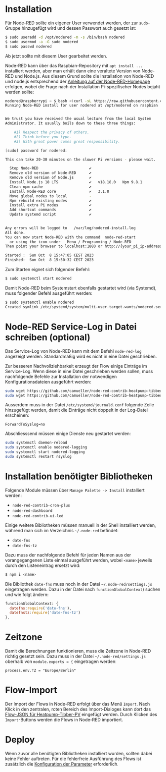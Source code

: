 # Installation
Für Node-RED sollte ein eigener User verwendet werden, der zur `sudo`-Gruppe hinzugefügt wird und dessen Passwort auch gesetzt ist:

```bash
$ sudo useradd -d /opt/nodered -m -s /bin/bash nodered
$ sudo usermod -a -G sudo nodered
$ sudo passwd nodered
```

Ab jetzt sollte mit diesem User gearbeitet werden.

Node-RED kann über das Raspbian-Repository mit `apt install ...` installiert werden, aber man erhält dann eine veraltete Version von Node-RED und Node.js. Aus diesem Grund sollte die Installation von Node-RED und node.js entsprechend der [Anleitung auf der Node-RED-Homepage](https://nodered.org/docs/getting-started/raspberrypi) erfolgen, wobei die Frage nach der Installation Pi-spezifischer Nodes bejaht werden sollte:

```bash
nodered@raspberrypi ~ $ bash <(curl -sL https://raw.githubusercontent.com/node-red/linux-installers/master/deb/update-nodejs-and-nodered)
Running Node-RED install for user nodered at /opt/nodered on raspbian


We trust you have received the usual lecture from the local System
Administrator. It usually boils down to these three things:

    #1) Respect the privacy of others.
    #2) Think before you type.
    #3) With great power comes great responsibility.

[sudo] password for nodered: 

This can take 20-30 minutes on the slower Pi versions - please wait.

  Stop Node-RED                       ✔
  Remove old version of Node-RED      ✔
  Remove old version of Node.js       ✔   
  Install Node.js 18 LTS              ✔   v18.18.0   Npm 9.8.1
  Clean npm cache                     ✔
  Install Node-RED core               ✔   3.1.0
  Move global nodes to local          -
  Npm rebuild existing nodes          ✔
  Install extra Pi nodes              ✔
  Add shortcut commands               ✔
  Update systemd script               ✔
                                      

Any errors will be logged to   /var/log/nodered-install.log
All done.
You can now start Node-RED with the command  node-red-start
  or using the icon under   Menu / Programming / Node-RED
Then point your browser to localhost:1880 or http://{your_pi_ip-address}:1880

Started :  Sun Oct  8 15:47:05 CEST 2023 
Finished:  Sun Oct  8 15:50:32 CEST 2023
```

Zum Starten eignet sich folgender Befehl:

```bash
$ sudo systemctl start nodered
```

Damit Node-RED beim Systemstart ebenfalls gestartet wird (via Systemd), muss folgender Befehl ausgeführt werden:

```bash
$ sudo systemctl enable nodered
Created symlink /etc/systemd/system/multi-user.target.wants/nodered.service → /lib/systemd/system/nodered.service.
```
# Node-RED Service-Log in Datei schreiben (optional)
Das Service-Log von Node-RED kann mit dem Befehl `node-red-log` angezeigt werden. Standardmäßig wird es nicht in eine Datei geschrieben.

Zur besseren Nachvollziehbarkeit erzeugt der Flow einige Einträge im Service-Log. Wenn diese in eine Datei geschrieben werden sollen, muss nachfolgende Befehle zur Installation der notwendigen Konfigurationsdateien ausgeführt werden:

```bash
sudo wget https://github.com/camueller/node-red-contrib-heatpump-tibber-pv/raw/master/nodered-logging.service -P /etc/systemd/system
sudo wget https://github.com/camueller/node-red-contrib-heatpump-tibber-pv/raw/master//nodered-logging.conf -P /etc/rsyslog.d
```

Ausserdem muss in der Datei `/etc/systemd/journald.conf` folgende Zeile hinzugefügt werden, damit die Einträge nicht doppelt in der Log-Datei erscheinen:
```
ForwardToSyslog=no
```
Abschliesssend müssen einige Dienste neu gestartet werden:
```bash
sudo systemctl daemon-reload
sudo systemctl enable nodered-logging
sudo systemctl start nodered-logging
sudo systemctl restart rsyslog
```

# Installation benötigter Bibliotheken
Folgende Module müssen über `Manage Palette -> Install` installiert werden:
- `node-red-contrib-cron-plus`
- `node-red-dashboard`
- `node-red-contrib-ui-led`

Einige weitere Bibliotheken müssen manuell in der Shell installiert werden, während man sich im Verzeichnis `~/.node-red` befindet:
- `date-fns`
- `date-fns-tz`

Dazu muss der nachfolgende Befehl für jeden Namen aus der vorangegangenen Liste einmal ausgeführt werden, wobei `<name>` jeweils durch den Listeneintrag ersetzt wird:

```bash
$ npm i <name>
```

Die Bibliothek `date-fns` muss noch in der Datei `~/.node-red/settings.js` eingetragen werden. Dazu in der Datei nach `functionGlobalContext`) suchen und wie folgt ändern:

```javascript
functionGlobalContext: {                                                         
  datefns:require('date-fns'),
  datefnstz:require('date-fns-tz')                                     
},
```

# Zeitzone
Damit die Berechnungen funktionieren, muss die Zeitzone in Node-RED richtig gesetzt sein.
Dazu muss in der Datei `~/.node-red/settings.js` oberhalb von `module.exports = {` eingetragen werden:
```
process.env.TZ = "Europe/Berlin"
```

# Flow-Import
Der Import der Flows in Node-RED erfolgt über das Menü `Import`. Nach Klick in den zentralen, roten Bereich des Import-Dialoges kann dort das [Flow-JSON für Heatpump-Tibber-PV](https://raw.githubusercontent.com/camueller/node-red-contrib-heatpump-tibber-pv/main/flow.json) eingefügt werden. Durch Klicken des `Import`-Buttons werden die Flows in Node-RED importiert. 

# Deploy
Wenn zuvor alle benötigten Bibliotheken installiert wurden, sollten dabei keine Fehler auftreten. Für die fehlerfreie Ausführung des Flows ist zusätzlich die [Konfiguration der Parameter](configuration.md) erforderlich.
